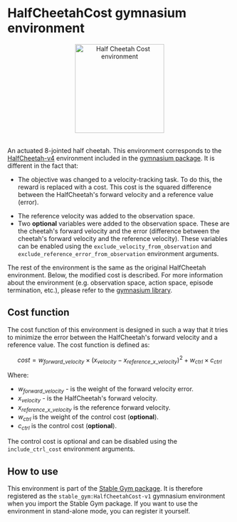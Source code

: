 # HalfCheetahCost gymnasium environment

<div align="center">
    <img src="https://github.com/rickstaa/stable-gym/assets/17570430/44360980-3ad1-40e9-863e-3417ed3aa4c8" alt="Half Cheetah Cost environment" width="200px">
</div>
</br>

An actuated 8-jointed half cheetah. This environment corresponds to the [HalfCheetah-v4](https://gymnasium.farama.org/environments/mujoco/half_cheetah) environment included in the [gymnasium package](https://gymnasium.farama.org/). It is different in the fact that:

*   The objective was changed to a velocity-tracking task. To do this, the reward is replaced with a cost. This cost is the squared
    difference between the HalfCheetah's forward velocity and a reference value (error).
-   The reference velocity was added to the observation space.
-   Two **optional** variables were added to the observation space. These are the cheetah's forward velocity and the error (difference between the cheetah's forward velocity and the reference velocity). These variables can be enabled using the `exclude_velocity_from_observation` and `exclude_reference_error_from_observation` environment arguments.

The rest of the environment is the same as the original HalfCheetah environment. Below, the modified cost is described. For more information about the environment (e.g. observation space, action space, episode termination, etc.), please refer to the [gymnasium library](https://gymnasium.farama.org/environments/mujoco/half_cheetah/).

## Cost function

The cost function of this environment is designed in such a way that it tries to minimize the error between the HalfCheetah's forward velocity and a reference value. The cost function is defined as:

$$
cost = w_{forward\_velocity} \times (x_{velocity} - x_{reference\_x\_velocity})^2 + w_{ctrl} \times c_{ctrl}
$$

Where:

*   $w_{forward\_velocity}$ - is the weight of the forward velocity error.
*   $x_{velocity}$ - is the HalfCheetah's forward velocity.
*   $x_{reference\_x\_velocity}$ is the reference forward velocity.
*   $w_{ctrl}$ is the weight of the control cost (**optional**).
*   $c_{ctrl}$ is the control cost (**optional**).

The control cost is optional and can be disabled using the `include_ctrl_cost` environment arguments.

## How to use

This environment is part of the [Stable Gym package](https://github.com/rickstaa/stable-gym). It is therefore registered as the `stable_gym:HalfCheetahCost-v1` gymnasium environment when you import the Stable Gym package. If you want to use the environment in stand-alone mode, you can register it yourself.
